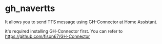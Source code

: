 # gh_navertts
It allows you to send TTS message using GH-Connector at Home Assistant.

it's required installing GH-Connector first.
You can refer to https://github.com/fison67/GH-Connector
